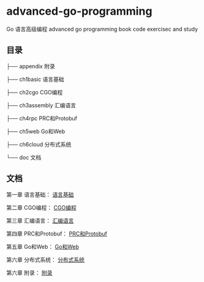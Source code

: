 # advanced-go-programming

Go 语言高级编程 advanced go programming book code exercisec and study

## 目录

├── appendix 附录

├── ch1basic 语言基础

├── ch2cgo CGO编程

├── ch3assembly 汇编语言

├── ch4rpc PRC和Protobuf

├── ch5web Go和Web

├── ch6cloud 分布式系统

└── doc 文档

## 文档

第一章 语言基础： [语言基础](doc/语言基础.md)

第二章 CGO编程： [CGO编程](doc/CGO编程.md)

第三章 汇编语言： [汇编语言](doc/汇编语言.md)

第四章 PRC和Protobuf： [PRC和Protobuf](doc/PRC和Protobuf.md)

第五章 Go和Web： [Go和Web](doc/Go和Web.md)

第六章 分布式系统： [分布式系统](doc/分布式系统.md)

第六章 附录： [附录](doc/附录.md)
